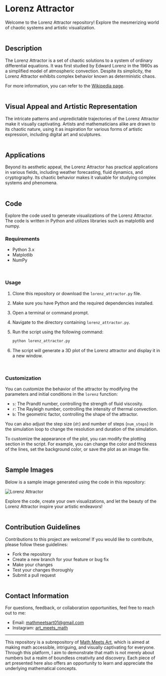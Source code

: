 # Lorenz Attractor

Welcome to the Lorenz Attractor repository! Explore the mesmerizing world of chaotic systems and artistic visualization.
<br/><br/>

## Description

The Lorenz Attractor is a set of chaotic solutions to a system of ordinary differential equations. It was first studied by Edward Lorenz in the 1960s as a simplified model of atmospheric convection. Despite its simplicity, the Lorenz Attractor exhibits complex behavior known as deterministic chaos.

For more information, you can refer to the [Wikipedia page](https://en.wikipedia.org/wiki/Lorenz_system).
<br/><br/>

## Visual Appeal and Artistic Representation

The intricate patterns and unpredictable trajectories of the Lorenz Attractor make it visually captivating. Artists and mathematicians alike are drawn to its chaotic nature, using it as inspiration for various forms of artistic expression, including digital art and sculptures.
<br/><br/>

## Applications

Beyond its aesthetic appeal, the Lorenz Attractor has practical applications in various fields, including weather forecasting, fluid dynamics, and cryptography. Its chaotic behavior makes it valuable for studying complex systems and phenomena.
<br/><br/>

## Code

Explore the code used to generate visualizations of the Lorenz Attractor. The code is written in Python and utilizes libraries such as matplotlib and numpy.
<br/>

### Requirements

- Python 3.x
- Matplotlib
- NumPy
<br/>

### Usage

1. Clone this repository or download the `lorenz_attractor.py` file.
2. Make sure you have Python and the required dependencies installed.
3. Open a terminal or command prompt.
4. Navigate to the directory containing `lorenz_attractor.py`.
5. Run the script using the following command:

    ```bash
    python lorenz_attractor.py
    ```

6. The script will generate a 3D plot of the Lorenz attractor and display it in a new window.
<br/>

### Customization

You can customize the behavior of the attractor by modifying the parameters and initial conditions in the `lorenz` function:

- `s`: The Prandtl number, controlling the strength of fluid viscosity.
- `r`: The Rayleigh number, controlling the intensity of thermal convection.
- `b`: The geometric factor, controlling the shape of the attractor.

You can also adjust the step size (`dt`) and number of steps (`num_steps`) in the simulation loop to change the resolution and duration of the simulation.

To customize the appearance of the plot, you can modify the plotting section in the script. For example, you can change the color and thickness of the lines, set the background color, or save the plot as an image file.
<br/><br/>

## Sample Images

Below is a sample image generated using the code in this repository:

![Lorenz Attractor](https://github.com/mathmeetsart/Lorenz-Attractor/assets/157393083/3c72ac31-d819-4583-b280-e074194cdb23)

Explore the code, create your own visualizations, and let the beauty of the Lorenz Attractor inspire your artistic endeavors!
<br/><br/>

## Contribution Guidelines

Contributions to this project are welcome! If you would like to contribute, please follow these guidelines:
- Fork the repository
- Create a new branch for your feature or bug fix
- Make your changes
- Test your changes thoroughly
- Submit a pull request
<br/><br/>

## Contact Information

For questions, feedback, or collaboration opportunities, feel free to reach out to me:
- Email: mathmeetsart01@gmail.com
- Instagram: [art_meets_math](https://www.instagram.com/art_meets_math/)

---

This repository is a subrepository of [Math Meets Art](https://github.com/mathmeetsart/Math-Meets-Art), which is aimed at making math accessible, intriguing, and visually captivating for everyone. Through this platform, I aim to demonstrate that math is not merely about numbers but a realm of boundless creativity and discovery. Each piece of art presented here also offers an opportunity to learn and appreciate the underlying mathematical concepts.
